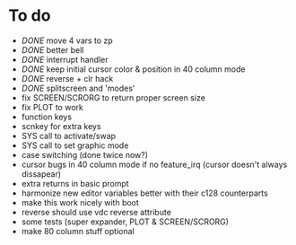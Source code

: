 To do
=====
- *DONE* move 4 vars to zp
- *DONE* better bell
- *DONE* interrupt handler
- *DONE* keep initial cursor color & position in 40 column mode
- *DONE* reverse + clr hack
- *DONE* splitscreen and 'modes'
- fix SCREEN/SCRORG to return proper screen size
- fix PLOT to work
- function keys
- scnkey for extra keys
- SYS call to activate/swap
- SYS call to set graphic mode
- case switching (done twice now?)
- cursor bugs in 40 column mode if no feature_irq (cursor doesn't always dissapear)
- extra returns in basic prompt
- harmonize new editor variables better with their c128 counterparts
- make this work nicely with boot
- reverse should use vdc reverse attribute
- some tests (super expander, PLOT & SCREEN/SCRORG)
- make 80 column stuff optional

